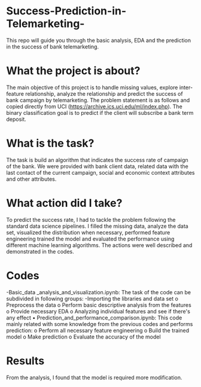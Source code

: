 # Success-Prediction-in-Telemarketing-
This repo will guide you through the basic analysis, EDA and the prediction in the success of bank telemarketing.
# What the project is about?
The main objective of this project is to handle missing values, explore inter-feature relationship, analyze the relationship and predict the success of bank campaign by telemarketing. The problem statement is as follows and copied directly from UCI (https://archive.ics.uci.edu/ml/index.php). The binary classification goal is to predict if the client will subscribe a bank term deposit.
# What is the task?
The task is build an algorithm that indicates the success rate of campaign of the bank. We were provided with bank client data, related data with the last contact of the current campaign, social and economic context attributes and other attributes.  
# What action did I take?
To predict the success rate, I had to tackle the problem following the standard data science pipelines. I filled the missing data, analyze the data set, visualized the distribution when necessary, performed feature engineering trained the model and evaluated the performance using different machine learning algorithms. The actions were well described and demonstrated in the codes.
# Codes
-Basic_data _analysis_and_visualization.ipynb: The task of the code can be subdivided in following groups:
-Importing the libraries and data set
 o	Preprocess the data
 o	Perform basic descriptive analysis from the features
 o	Provide necessary EDA
 o	Analyzing individual features and see if there's any effect
•	Prediction_and_performance_comparison.ipynb: This code mainly related with some knowledge from the previous codes and performs prediction:
 o	Perform all necessary feature engineering 
 o	Build the trained model
 o	Make prediction
 o	Evaluate the accuracy of the model
# Results
From the analysis, I found that the model is required more modification.
